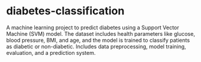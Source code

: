 # diabetes-classification
A machine learning project to predict diabetes using a Support Vector Machine (SVM) model. The dataset includes health parameters like glucose, blood pressure, BMI, and age, and the model is trained to classify patients as diabetic or non-diabetic. Includes data preprocessing, model training, evaluation, and a prediction system.
